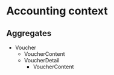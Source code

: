 # Accounting context

## Aggregates
* Voucher
  * VoucherContent
  * VoucherDetail
    * VoucherContent